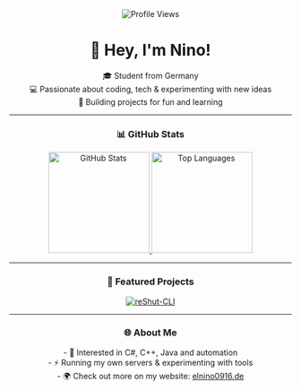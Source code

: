 <div id="header" align="center">
  <img src="https://komarev.com/ghpvc/?username=elnino0916&style=for-the-badge&color=blue" alt="Profile Views"/>
  <h1>
    👋 Hey, I'm Nino!
  </h1>
  <p>
    🎓 Student from Germany <br>
    💻 Passionate about coding, tech & experimenting with new ideas <br>
    🚀 Building projects for fun and learning
  </p>
</div>

---

<div align="center">
  <h3>
    📊 GitHub Stats
  </h3>
  <a href="https://github.com/elnino0916/">
    <img height="180em" src="https://github-readme-stats.vercel.app/api?username=elnino0916&show_icons=true&theme=dark" alt="GitHub Stats"/>
  </a>
  <a href="https://github.com/elnino0916/">
    <img height="180em" src="https://github-readme-stats.vercel.app/api/top-langs/?username=elnino0916&layout=compact&theme=dark" alt="Top Languages"/>
  </a>
</div>

---

<div align="center">
  <h3>
    🚀 Featured Projects
  </h3>
  <a href="https://github.com/elnino0916/reShut-CLI">
    <img src="https://github-readme-stats.vercel.app/api/pin/?username=elnino0916&repo=reShut-CLI&theme=dark" alt="reShut-CLI"/>
  </a>
</div>

---

<div align="center">
  <h3>
    🌐 About Me
  </h3>
  <p>
    - 🌟 Interested in C#, C++, Java and automation <br>
    - ⚡ Running my own servers & experimenting with tools <br>
    - 🌍 Check out more on my website: <a href="https://elnino0916.de">elnino0916.de</a>
  </p>
</div>
